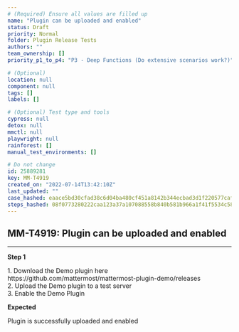 ```yaml
---
# (Required) Ensure all values are filled up
name: "Plugin can be uploaded and enabled"
status: Draft
priority: Normal
folder: Plugin Release Tests
authors: ""
team_ownership: []
priority_p1_to_p4: "P3 - Deep Functions (Do extensive scenarios work?)"

# (Optional)
location: null
component: null
tags: []
labels: []

# (Optional) Test type and tools
cypress: null
detox: null
mmctl: null
playwright: null
rainforest: []
manual_test_environments: []

# Do not change
id: 25889281
key: MM-T4919
created_on: "2022-07-14T13:42:10Z"
last_updated: ""
case_hashed: eaace5bd30cfad38c6d04ba480cf451a8142b344ecbad3d1f220577caf405468ac33839b2da907f23972f4a45373877b
steps_hashed: 08f0773280222caa123a37a107088558b840b581b966a1f41f5534c58cc2d7aeca7d1fb339085f26a8a88b307bf64768
---
```


<!-- (Auto-generated) Based on frontmatter's "key" and "name" -->

## MM-T4919: Plugin can be uploaded and enabled

---

**Step 1**

1\. Download the Demo plugin here https\://github.com/mattermost/mattermost-plugin-demo/releases\
2\. Upload the Demo plugin to a test server\
3\. Enable the Demo Plugin

**Expected**

Plugin is successfully uploaded and enabled
